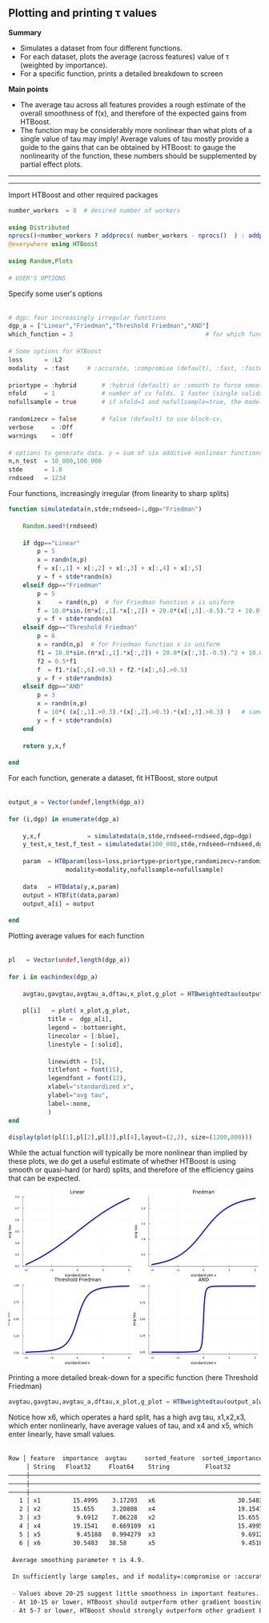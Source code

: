 ## Plotting and printing τ values 

**Summary**

- Simulates a dataset from four different functions.
- For each dataset, plots the average (across features) value of τ (weighted by importance).
- For a specific function, prints a detailed breakdown to screen   

**Main points**

- The average tau across all features provides a rough estimate of the overall smoothness of f(x),
  and therefore of the expected gains from HTBoost.
- The function may be considerably more nonlinear than what plots of a single value of tau may imply!
  Average values of tau mostly provide a guide to the gains that can be obtained by HTBoost:
  to gauge the nonlinearity of the function, these numbers should be supplemented by partial effect plots. 

---
---

Import HTBoost and other required packages

```julia
number_workers  = 8  # desired number of workers

using Distributed
nprocs()<number_workers ? addprocs( number_workers - nprocs()  ) : addprocs(0)
@everywhere using HTBoost

using Random,Plots 

# USER'S OPTIONS 

```

Specify some user's options
```julia

# dgp: four increasingly irregular functions
dgp_a = ["Linear","Friedman","Threshold Friedman","AND"] 
which_function = 3                                     # for which function to print detailed break-down 

# Some options for HTBoost
loss      = :L2         
modality  = :fast     # :accurate, :compromise (default), :fast, :fastest 

priortype = :hybrid       # :hybrid (default) or :smooth to force smoothness 
nfold     = 1             # number of cv folds. 1 faster (single validation sets), default 4 is slower, but more accurate.
nofullsample = true       # if nfold=1 and nofullsample=true, the model is not re-fitted on the full sample after validation of the number of trees

randomizecv = false       # false (default) to use block-cv. 
verbose     = :Off
warnings    = :Off
 
# options to generate data. y = sum of six additive nonlinear functions + Gaussian noise.
n,n_test  = 10_000,100_000
stde      = 1.0
rndseed   = 1234

```

Four functions, increasingly irregular (from linearity to sharp splits)

```julia 
function simulatedata(n,stde;rndseed=1,dgp="Friedman")
    
    Random.seed!(rndseed)

    if dgp=="Linear"
        p = 5
        x = randn(n,p)
        f = x[:,1] + x[:,2] + x[:,3] + x[:,4] + x[:,5]
        y = f + stde*randn(n)   
    elseif dgp=="Friedman"
        p = 5
        x     = rand(n,p)  # for Friedman function x is uniform
        f = 10.0*sin.(π*x[:,1].*x[:,2]) + 20.0*(x[:,3].-0.5).^2 + 10.0*x[:,4] + 5.0*x[:,5]
        y = f + stde*randn(n)
    elseif dgp=="Threshold Friedman"
        p = 6
        x = rand(n,p)  # for Friedman function x is uniform
        f1 = 10.0*sin.(π*x[:,1].*x[:,2]) + 20.0*(x[:,3].-0.5).^2 + 10.0*x[:,4] + 5.0*x[:,5]
        f2 = 0.5*f1
        f  = f1.*(x[:,6].<0.5) + f2.*(x[:,6].>0.5)
        y = f + stde*randn(n)
    elseif dgp=="AND"
        p = 3
        x = randn(n,p)
        f = 10*( (x[:,1].>0.3).*(x[:,2].>0.3).*(x[:,3].>0.3) )   # same threshold: symmetric trees outperform     
        y = f + stde*randn(n) 
    end 

    return y,x,f 

end 

```

For each function, generate a dataset, fit HTBoost, store output

```julia 

output_a = Vector(undef,length(dgp_a))

for (i,dgp) in enumerate(dgp_a)

    y,x,f             = simulatedata(n,stde,rndseed=rndseed,dgp=dgp)
    y_test,x_test,f_test = simulatedata(100_000,stde,rndseed=rndseed,dgp=dgp)

    param  = HTBparam(loss=loss,priortype=priortype,randomizecv=randomizecv,nfold=nfold,verbose=verbose,warnings=warnings,
                modality=modality,nofullsample=nofullsample)

    data   = HTBdata(y,x,param)
    output = HTBfit(data,param)
    output_a[i] = output

end

```

Plotting average values for each function

```julia

pl   = Vector(undef,length(dgp_a))

for i in eachindex(dgp_a)

    avgtau,gavgtau,avgtau_a,dftau,x_plot,g_plot = HTBweightedtau(output_a[i],data,verbose=false,best_model=false);

    pl[i]   = plot( x_plot,g_plot,
           title =  dgp_a[i],
           legend = :bottomright,
           linecolor = [:blue],
           linestyle = [:solid],

           linewidth = [5],
           titlefont = font(15),
           legendfont = font(12),
           xlabel="standardized x",
           ylabel="avg tau",
           label=:none,
           )           
end

display(plot(pl[1],pl[2],pl[3],pl[4],layout=(2,2), size=(1200,800)))  

```

While the actual function will typically be more nonlinear than implied by these plots, we do get a useful estimate of whether HTBoost is using smooth or quasi-hard (or hard) splits, and therefore of the efficiency gains that can be expected. 

<img src="../assets/tau values.png" width="600" height="350">


Printing a more detailed break-down for a specific function (here Threshold Friedman)

```julia
avgtau,gavgtau,avgtau_a,dftau,x_plot,g_plot = HTBweightedtau(output_a[which_function],data_a[which_function],verbose=true,best_model=false);
```
Notice how x6, which operates a hard split, has a high avg tau, x1,x2,x3, which enter nonlinearly, have average values of tau, and x4 and x5, which enter linearly, have small values.

```markdown

Row │ feature  importance  avgtau     sorted_feature  sorted_importance  sorted_avgtau 
     │ String   Float32     Float64    String          Float32            Float64       
─────┼──────────────────────────────────────────────────────────────────────────────────
─────┼──────────────────────────────────────────────────────────────────────────────────
─────┼──────────────────────────────────────────────────────────────────────────────────
   1 │ x1         15.4995    3.17203   x6                       30.5483       38.58
   2 │ x2         15.655     3.20808   x4                       19.1541        0.669109
   3 │ x3          9.6912    7.06228   x2                       15.655         3.20808
   4 │ x4         19.1541    0.669109  x1                       15.4995        3.17203
   5 │ x5          9.45188   0.994279  x3                        9.6912        7.06228
   6 │ x6         30.5483   38.58      x5                        9.45188       0.994279

 Average smoothing parameter τ is 4.9.

 In sufficiently large samples, and if modality=:compromise or :accurate

 - Values above 20-25 suggest little smoothness in important features. HTBoost's performance may slightly outperform or slightly underperform other gradient boosting machines.
 - At 10-15 or lower, HTBoost should outperform other gradient boosting machines, or at least be worth including in an ensemble.
 - At 5-7 or lower, HTBoost should strongly outperform other gradient boosting machines.

```